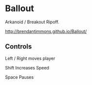 # Ballout
Arkanoid / Breakout Ripoff.

http://brendantimmons.github.io/Ballout/

## Controls

Left / Right moves player

Shift Increases Speed

Space Pauses
